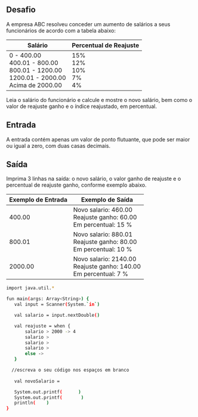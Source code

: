 ## Desafio

A empresa ABC resolveu conceder um aumento de salários a seus funcionários de acordo com a tabela abaixo:

| Salário | Percentual de Reajuste |
| ---|--- |
| 0 - 400.00<br />400.01 - 800.00<br />800.01 - 1200.00<br />1200.01 - 2000.00<br />Acima de 2000.00 | 15%<br />12%<br />10%<br />7%<br />4% |

Leia o salário do funcionário e calcule e mostre o novo salário, bem como o valor de reajuste ganho e o índice reajustado, em percentual.

## Entrada

A entrada contém apenas um valor de ponto flutuante, que pode ser maior ou igual a zero, com duas casas decimais.

## Saída

Imprima 3 linhas na saída: o novo salário, o valor ganho de reajuste e o percentual de reajuste ganho, conforme exemplo abaixo.

| Exemplo de Entrada | Exemplo de Saída|
| ---|--- |
| 400.00 | Novo salario: 460.00<br />Reajuste ganho: 60.00<br />Em percentual: 15 % |
| 800.01 | Novo salario: 880.01<br />Reajuste ganho: 80.00<br />Em percentual: 10 % |
| 2000.00 | Novo salario: 2140.00<br />Reajuste ganho: 140.00<br />Em percentual: 7 % |


```bash
import java.util.*

fun main(args: Array<String>) {
   val input = Scanner(System.`in`)

   val salario = input.nextDouble()

   val reajuste = when {
       salario > 2000 -> 4
       salario > 
       salario > 
       salario > 
       else -> 
   }

  //escreva o seu código nos espaços em branco 
 
   val novoSalario = 

   System.out.printf(      )
   System.out.printf(       )
   println(    )
}
```